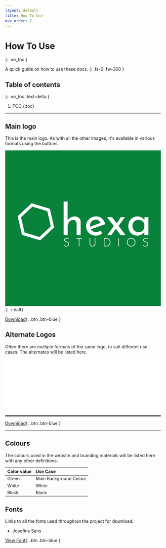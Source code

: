 ```yaml
---
layout: default
title: How To Use
nav_order: 2
---
```


# How To Use
{: .no_toc }

A quick guide on how to use these docs.
{: .fs-6 .fw-300 }

## Table of contents

{: .no_toc .text-delta }

1. TOC
{:toc}

---

## Main logo

This is the main logo. As with all the other images, it's available in various formats using the buttons.

![Hexa Studios Main Logo](/assets/images/hexa-studios/logo_square.jpg)
{: .i-half}


[Download](/assets/images/hexa-studios/logo_square.jpg){: .btn .btn-blue }

## Alternate Logos

Often there are multiple formats of the same logo, to suit different use cases. The alternates will be listed here.

<div class="v-align-middle" style="background-color:black" >
	<img class="i-half" src="/assets/images/hexa-studios/white_transparent_logo.png">
</div>

[Download](/assets/images/hexa-studios/white_transparent_logo.png){: .btn .btn-blue }

---

## Colours

The colours used in the website and branding materials will be listed here with any other definitions.

| Color value    | Use Case  | 
|:---------------|:---------------------|
| <span class="d-inline-block p-2 mr-1 v-align-middle" style="background-color:#498a47" ></span> Green | Main Background Colour |
| <span class="d-inline-block p-2 mr-1 v-align-middle" style="background-color:white" ></span> White | White |
| <span class="d-inline-block p-2 mr-1 v-align-middle" style="background-color:black" ></span> Black | Black |


## Fonts

Links to all the fonts used throughout the project for download.

* Josefins Sans

[View Font](https://fonts.google.com/specimen/Josefin+Sans){: .btn .btn-blue }
